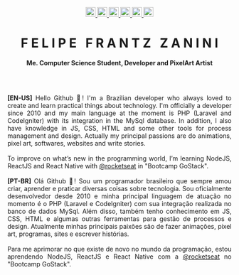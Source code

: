 <!-- Icons -->
<p align="center">
  <!-- GitHub -->
  <a href="https://github.com/ffzanini" title="GitHub">
    <img src="https://img.shields.io/github/followers/ffzanini?label=follow&style=social" height="22" title="Follow me" />
  </a>
  <!-- Linkedin -->
  <a href="https://www.linkedin.com/in/ffzanini/" title="Linkedin" target="_blank">
    <img src="https://img.shields.io/badge/-LinkedIn-blue?style=flat-square&logo=Linkedin&logoColor=white&link=https://www.linkedin.com/in/ffzanini" height="22" title="LinkedIn" />
  </a>
  <!-- Rocketseat -->
  <a href="https://app.rocketseat.com.br/me/ffzanini" title="Rocketseat" target="_blank">
    <img src="https://img.shields.io/badge/-Rocketseat-blueviolet?style=flat-square&logo=apache-rocketmq&logoColor=white&link=https://app.rocketseat.com.br/me/ffzanini" height="22" title="Rocketseat"/>
  </a>
  <!-- Instagram -->
  <a href="https://www.instagram.com/ffzanini" title="Instagram" target="_blank">
    <img src="https://img.shields.io/badge/-Instagram-E1306C?style=flat-square&logo=Instagram&logoColor=white&link=https://www.instagram.com/ffzanini" height="22" title="Instagram" />
  </a>
   <!-- Gmail -->
  <a href="mailto:devffzanini@gmail.com" title="Gmail">
    <img src="https://img.shields.io/badge/-Gmail-red?style=flat-square&logo=Gmail&logoColor=white&link=mailto:devffzanini@gmail.com" height="22" title="Gmail" />
  </a>
  
  <!-- Twitter -->
  <a href="https://twitter.com/ffzanini/" title="Twitter" target="_blank">
    <img src="https://img.shields.io/badge/-Twitter-006AEB?style=flat-square&logo=Twitter&logoColor=white&link=https://www.twitter.com/ffzanini" height="22" title="Instagram" />
  </a>
  <!-- Gmail -->

  
</p>
<!-- Title -->
<p align="center">
  <h1 align="center">F E L I P E &nbsp; F R A N T Z &nbsp; Z A N I N I</h1>
  <p align="center"><b>Me. Computer Science Student, Developer and PixelArt Artist</b></p>
</p>
<br/>
<br/>
<!-- Content -->
<p align="justify">
  <b>[EN-US]</b> Hello Github 👋! I'm a Brazilian developer who always loved to create and learn practical things about technology. I'm officially a developer since 2010 and my main language at the moment is PHP (Laravel and CodeIgniter) with its integration in the MySql database. In addition, I also have knowledge in JS, CSS, HTML and some other tools for process management and design. Actually my principal passions are do animations, pixel art, softwares, websites and write stories.<br/>
  <br/>
  To improve on what’s new in the programming world, I’m learning NodeJS, ReactJS and React Native with <a href="https://github.com/rocketseat">@rocketseat</a> in "Bootcamp GoStack".
  <br/>
  <br/>
  <b>[PT-BR]</b> Olá Github 👋! Sou um programador brasileiro que sempre amou criar, aprender e praticar diversas coisas sobre tecnologia. Sou oficialmente desenvolvedor desde 2010 e minha principal linguagem de atuação no momento é o PHP (Laravel e CodeIgniter) com sua integração realizada no banco de dados MySql. Além disso, também tenho conhecimento em JS, CSS, HTML e algumas outras ferramentas para gestão de processos e design. Atualmente minhas principais paixões são de fazer animações, pixel art, programas, sites e escrever histórias.<br/>
  <br/>
  Para me aprimorar no que existe de novo no mundo da programação, estou aprendendo NodeJS, ReactJS e React Native com a <a href="https://github.com/rocketseat">@rocketseat</a> no "Bootcamp GoStack".
</p>
